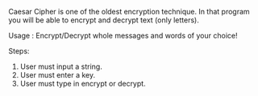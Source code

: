 Caesar Cipher is one of the oldest encryption technique. In that program you will be able to encrypt and decrypt text (only letters).

Usage : Encrypt/Decrypt whole messages and words of your choice!

Steps:
1. User must input a string.
2. User must enter a key.
3. User must type in encrypt or decrypt.
